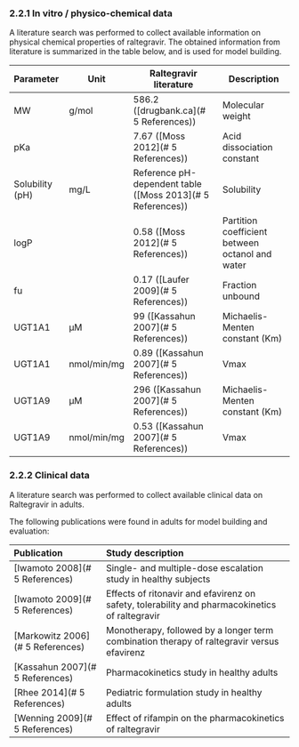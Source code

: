 ### 2.2.1	In vitro / physico-chemical data

A literature search was performed to collect available information on physical chemical properties of raltegravir. The obtained information from literature is summarized in the table below, and is used for model building.

| **Parameter**   | **Unit**    | **Raltegravir literature**                                   | **Description**                                 |
| :-------------- | ----------- | ------------------------------------------------------------ | ----------------------------------------------- |
| MW              | g/mol       | 586.2 ([drugbank.ca](# 5 References))                       | Molecular weight                                |
| pKa             |             | 7.67 ([Moss 2012](# 5 References))                          | Acid dissociation constant                      |
| Solubility (pH) | mg/L        | Reference pH-dependent table  ([Moss 2013](# 5 References)) | Solubility                                      |
| logP            |             | 0.58 ([Moss 2012](# 5 References))                          | Partition coefficient between octanol and water |
| fu              |             | 0.17 ([Laufer 2009](# 5 References))                        | Fraction unbound                                |
| UGT1A1          | µM          | 99 ([Kassahun 2007](# 5 References))                        | Michaelis-Menten constant (Km)                  |
| UGT1A1          | nmol/min/mg | 0.89 ([Kassahun 2007](# 5 References))                      | Vmax                                            |
| UGT1A9          | µM          | 296 ([Kassahun 2007](# 5 References))                       | Michaelis-Menten constant (Km)                  |
| UGT1A9          | nmol/min/mg | 0.53 ([Kassahun 2007](# 5 References))                      | Vmax                                            |

### 2.2.2	Clinical data

A literature search was performed to collect available clinical data on Raltegravir in adults. 

The following publications were found in adults for model building and evaluation:

| Publication                       | Study description                                            |
| :-------------------------------- | :----------------------------------------------------------- |
| [Iwamoto 2008](# 5 References)   | Single- and multiple-dose escalation study in healthy subjects |
| [Iwamoto 2009](# 5 References)   | Effects of ritonavir and efavirenz on safety, tolerability and pharmacokinetics of raltegravir |
| [Markowitz 2006](# 5 References) | Monotherapy, followed by a longer term combination therapy of raltegravir versus efavirenz |
| [Kassahun 2007](# 5 References)  | Pharmacokinetics study in healthy adults                     |
| [Rhee 2014](# 5 References)      | Pediatric formulation study in healthy adults                |
| [Wenning 2009](# 5 References)   | Effect of rifampin on the pharmacokinetics of raltegravir    |

